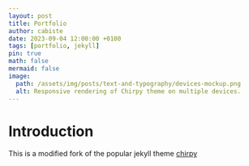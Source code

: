 ```yaml
---
layout: post
title: Portfolio
author: cabiste
date: 2023-09-04 12:00:00 +0100
tags: [portfolio, jekyll]
pin: true
math: false
mermaid: false
image:
  path: /assets/img/posts/text-and-typography/devices-mockup.png
  alt: Responsive rendering of Chirpy theme on multiple devices.
---
```


# Introduction

This is a modified fork of the popular jekyll theme [chirpy](https://chirpy.cotes.page/)

